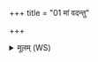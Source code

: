 +++
title = "01 मां वदन्तु"

+++
<details><summary>मूलम् (WS)</summary>

मां वदन्तु मानु सर्वे वदन्तु मां प्राणन्तु मानु प्राणन्तु भये  
मां विशन्तु मानु सर्वे विशन्तु मयि देवा एकव्रता भवन्तु ॥ १ ॥
</details>